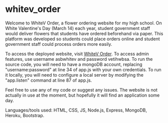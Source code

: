 # whitev_order
Welcome to WhiteV Order, a flower ordering website for my high school. On White Valentine's Day (March 14) each year, student government staff would deliver flowers that students have ordered beforehand via paper. This platform was developed so students could place orders online and student government staff could process orders more easily. 

To access the deployed website, visit [WhiteV Order](https://whitevorder.herokuapp.com/). To access admin features, use username asbwhitev and password vetihwbsa. To run the source code, you will need to have a mongoDB account, replacing "username:password" at line 34 of app.js with your own credentials. To run it locally, you will need to configure a local server by modifying the "app.listen" command at line 87 of app.js. 

Feel free to use any of my code or suggest any issues. The website is not actually in use at the moment, but hopefully it will find an application some day. 

Languages/tools used: HTML, CSS, JS, Node.js, Express, MongoDB, Heroku, Bootstrap.
